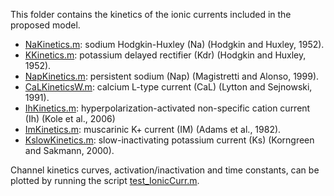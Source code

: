 This folder contains the kinetics of the ionic currents included in the proposed model. 

- [NaKinetics.m](NaKinetics.m): sodium Hodgkin-Huxley (Na) (Hodgkin and Huxley, 1952).
- [KKinetics.m](KKinetics.m): potassium delayed rectifier (Kdr) (Hodgkin and Huxley, 1952).
- [NapKinetics.m](NapKinetics.m): persistent sodium (Nap) (Magistretti and Alonso, 1999).
- [CaLKineticsW.m](CaLKineticsW.m): calcium L-type current (CaL) (Lytton and Sejnowski, 1991).
- [IhKinetics.m](IhKinetics.m): hyperpolarization-activated non-specific cation current (Ih) (Kole et al., 2006)
- [ImKinetics.m](ImKinetics.m): muscarinic K+ current (IM) (Adams et al., 1982).
- [KslowKinetics.m](KslowKinetics.m): slow-inactivating potassium current (Ks) (Korngreen and Sakmann, 2000). 

Channel kinetics curves, activation/inactivation and time constants, can be plotted by running the script [test_IonicCurr.m](test_IonicCurr.m).
